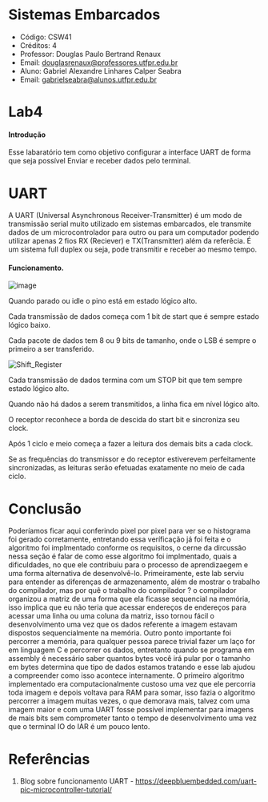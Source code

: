 # Sistemas Embarcados
- Código: CSW41
- Créditos: 4
- Professor: Douglas Paulo Bertrand Renaux
- Email: douglasrenaux@professores.utfpr.edu.br
- Aluno: Gabriel Alexandre Linhares Calper Seabra
- Email: gabrielseabra@alunos.utfpr.edu.br


# Lab4
#### Introdução
Esse labaratório tem como objetivo configurar a interface UART de forma que seja possível Enviar e receber dados pelo terminal.
# UART
A UART (Universal Asynchronous Receiver-Transmitter) é um modo de transmissão serial muito utilizado em sistemas embarcados, ele transmite dados de um microcontrolador para outro ou para um computador podendo utilizar apenas 2 fios RX (Reciever) e TX(Transmitter) além da referêcia. É um sistema full duplex ou seja, pode transmitir e receber ao mesmo tempo.

#### Funcionamento.

![image](https://user-images.githubusercontent.com/48101913/140612031-1fe59a79-c0bf-4f1b-ab38-4079b29e7c64.png)

Quando parado ou idle o pino está em estado lógico alto.

Cada transmissão de dados começa com 1 bit de start que é sempre estado lógico baixo.

Cada pacote de dados tem 8 ou 9 bits de tamanho, onde o LSB é sempre o primeiro a ser transferido.

![Shift_Register](https://user-images.githubusercontent.com/48101913/140596381-d1d67cd7-bb42-461d-b5f0-0421640c0b89.gif)

Cada transmissão de dados termina com um STOP bit que tem sempre estado lógico alto.

Quando não há dados a serem transmitidos, a linha fica em nível lógico alto.

O receptor reconhece a borda de descida do start bit e sincroniza seu clock.

Após 1 ciclo e meio começa a fazer a leitura dos demais bits a cada clock.

Se as frequências do transmissor e do receptor estiverevem perfeitamente sincronizadas, as leituras serão efetuadas exatamente no meio de cada ciclo.




# Conclusão

 Poderíamos ficar aqui conferindo pixel por pixel para ver se o histograma foi gerado corretamente, entretando essa veríficação já foi feita e o algoritmo foi implmentado conforme os requisitos, o cerne da dircussão nessa seção é falar de como esse algoritmo foi implmentado, quais a dificuldades, no que ele contribuiu para o processo de aprendizaegem e uma forma alternativa de desenvolvê-lo.
Primeiramente, este lab serviu para entender as diferenças de armazenamento, além de mostrar o trabalho do compilador, mas por quê o trabalho do compilador ? o compilador organizou a matriz de uma forma que ela ficasse sequencial na memória, isso implica que eu não teria que acessar endereços de endereços para acessar uma linha ou uma coluna da matriz, isso tornou fácil o desenvolvimento uma vez que os dados referente a imagem estavam dispostos sequencialmente na memória. Outro ponto importante foi percorrer a memória, para qualquer pessoa parece trivial fazer um laço for em linguagem C e percorrer os dados, entretanto quando se programa em assembly é necessário saber quantos bytes você irá pular por o tamanho em bytes determina que tipo de dados estamos tratando e esse lab ajudou a compreender como isso acontece internamente.
O primeiro algoritmo implementado era computacionalmente custoso uma vez que ele percorria toda imagem e depois voltava para RAM para somar, isso fazia o algoritmo percorrer a imagem muitas vezes, o que demorava mais, talvez com uma imagem maior e com uma UART fosse possível implementar para imagens de mais bits sem comprometer tanto o tempo de desenvolvimento uma vez que o terminal IO do IAR é um pouco lento. </p>

# Referências

1. Blog sobre funcionamento UART - https://deepbluembedded.com/uart-pic-microcontroller-tutorial/


